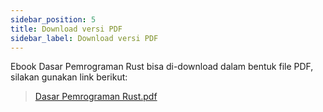 ```yaml
---
sidebar_position: 5
title: Download versi PDF
sidebar_label: Download versi PDF
---
```


Ebook Dasar Pemrograman Rust bisa di-download dalam bentuk file PDF, silakan gunakan link berikut:

> [Dasar Pemrograman Rust.pdf](https://github.com/novalagung/dasarpemrogramanrust/raw/ebooks/dasarpemrogramanrust.pdf?v=v1.0.20240830)
